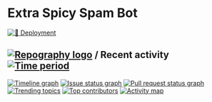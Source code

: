 # Extra Spicy Spam Bot

[![🚀 Deployment](https://github.com/glichfalls/ExtraSpicySpamBot/actions/workflows/main.yml/badge.svg?branch=master)](https://github.com/glichfalls/ExtraSpicySpamBot/actions/workflows/main.yml)

## [![Repography logo](https://images.repography.com/logo.svg)](https://repography.com) / Recent activity [![Time period](https://images.repography.com/0/RtQBcVYd96JEo1dCHsN-l247rj_L0rBzXbqLQzNj_j4/recent-activity/SpMs1Pm92T_8Cs6xiz_bHdSzP3G8Z8_LY3cntiRQ7SA/gN60X_zqBxfSoA9zFesZPKCt7Ixx56uQ5oVxgWGd5Wc_badge.svg)](https://repography.com)
[![Timeline graph](https://images.repography.com/0/RtQBcVYd96JEo1dCHsN-l247rj_L0rBzXbqLQzNj_j4/recent-activity/SpMs1Pm92T_8Cs6xiz_bHdSzP3G8Z8_LY3cntiRQ7SA/gN60X_zqBxfSoA9zFesZPKCt7Ixx56uQ5oVxgWGd5Wc_timeline.svg)](https://github.com/_/ExtraSpicySpamBot/commits)
[![Issue status graph](https://images.repography.com/0/RtQBcVYd96JEo1dCHsN-l247rj_L0rBzXbqLQzNj_j4/recent-activity/SpMs1Pm92T_8Cs6xiz_bHdSzP3G8Z8_LY3cntiRQ7SA/gN60X_zqBxfSoA9zFesZPKCt7Ixx56uQ5oVxgWGd5Wc_issues.svg)](https://github.com/_/ExtraSpicySpamBot/issues)
[![Pull request status graph](https://images.repography.com/0/RtQBcVYd96JEo1dCHsN-l247rj_L0rBzXbqLQzNj_j4/recent-activity/SpMs1Pm92T_8Cs6xiz_bHdSzP3G8Z8_LY3cntiRQ7SA/gN60X_zqBxfSoA9zFesZPKCt7Ixx56uQ5oVxgWGd5Wc_prs.svg)](https://github.com/_/ExtraSpicySpamBot/pulls)
[![Trending topics](https://images.repography.com/0/RtQBcVYd96JEo1dCHsN-l247rj_L0rBzXbqLQzNj_j4/recent-activity/SpMs1Pm92T_8Cs6xiz_bHdSzP3G8Z8_LY3cntiRQ7SA/gN60X_zqBxfSoA9zFesZPKCt7Ixx56uQ5oVxgWGd5Wc_words.svg)](https://github.com/_/ExtraSpicySpamBot/commits)
[![Top contributors](https://images.repography.com/0/RtQBcVYd96JEo1dCHsN-l247rj_L0rBzXbqLQzNj_j4/recent-activity/SpMs1Pm92T_8Cs6xiz_bHdSzP3G8Z8_LY3cntiRQ7SA/gN60X_zqBxfSoA9zFesZPKCt7Ixx56uQ5oVxgWGd5Wc_users.svg)](https://github.com/_/ExtraSpicySpamBot/graphs/contributors)
[![Activity map](https://images.repography.com/0/RtQBcVYd96JEo1dCHsN-l247rj_L0rBzXbqLQzNj_j4/recent-activity/SpMs1Pm92T_8Cs6xiz_bHdSzP3G8Z8_LY3cntiRQ7SA/gN60X_zqBxfSoA9zFesZPKCt7Ixx56uQ5oVxgWGd5Wc_map.svg)](https://github.com/_/ExtraSpicySpamBot/commits)
